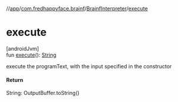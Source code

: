 //[app](../../../index.md)/[com.fredhappyface.brainf](../index.md)/[BrainfInterpreter](index.md)/[execute](execute.md)

# execute

[androidJvm]\
fun [execute](execute.md)(): [String](https://kotlinlang.org/api/latest/jvm/stdlib/kotlin/-string/index.html)

execute the programText, with the input specified in the constructor

#### Return

String: OutputBuffer.toString()
